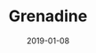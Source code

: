 ---
subheader: 'written by Neil Wechsler

  directed by Kendall Phillips

  Winter 2019'
description: "<p>In an epic quest for lost love and a good meal, Neil Wechsler\u2019\
  s Grenadine chronicles four companions and their search for a mythic woman. Winner\
  \ of the 2008 Yale Drama Award and hand-selected by master playwright Edward Albee,\
  \ this play explores a fantastical world, full of fruits, fiddles, and a two-legged\
  \ Dachshund. Experience this witty and highly original tale of love and friendship.</p>\
  \ <h4 class=\"mt-2 mb-2\">Cast</h4><p><span data-sheets-userformat=\"0}\" data-sheets-value=\"\
  &quot;Rebecca Husk (Prismatic) is a third-year philosophy major in the college.\
  \ Past UT credits include Matt &amp; Ben (Ben Affleck), Mr. Burns, a post-electric\
  \ play (Bart Simpson), She Kills Monsters (Vera), and The Merchant of Venice (Nerissa).\
  \ Rebecca also sings with Men in Drag a cappella, and, if she were a color, she'd\
  \ be emerald green.&quot;}\"><strong>Rebecca Husk</strong> (Prismatic) is a third\
  \ year philosophy major in the college. Past UT credits include <em>Matt &amp; Ben</em>\
  \ (Ben Affleck), <em>Mr. Burns, a post-electric play</em> (Bart Simpson), <em>She\
  \ Kills Monsters</em> (Vera), and <em>The Merchant of Venice</em> (Nerissa). Rebecca\
  \ also sings with Men in Drag a cappella, and, if she were a color, she'd be emerald\
  \ green.</span></p><p><strong>Hope Gundlah</strong> (Grove) is a third year English\
  \ and TAPS major. Her past UT credits include <em>Comedy of Errors</em> (Merchants/Messenger),\
  \ <em>Circe</em> (Zoe/The Nymph), <em>She Kills Monsters</em> (Farrah/Evil Gabbi),\
  \ <em>Peter &amp; The Starcatcher</em> (Molly Aster), <em>Love's Labour's Lost:\
  \ The Musical</em> (Maria), <em>Richard III </em>(Shadow), and <em>Measure for Measure</em>\
  \ (Pompey). She was also Swing (Understudy for Thorn/Oberon Fairy/Attendant) in\
  \ <em>A Midsummer Night's Dream</em> with the San Francisco Shakespeare Festival.\
  \ She\u2019s had such a wonderful time working with the Grenateam and loves them\
  \ all very much!</p><p><span data-sheets-userformat=\"0}\" data-sheets-value=' The\
  \ Musical (Longaville), and Peter and the Starcatcher (Smee).  He would like to\
  \ thank the wonderful Grenateam for their hard work and dedication throughout the\
  \ rehearsal process, and he promises that he will be careful to not hurt himself\
  \ while doing his own stunts during the show.\"}'><strong>Zander Galluppi</strong>\
  \ (Sconce) is a second year PhD candidate in the Committee on Immunology. His previous\
  \ UT credits include <em>Peach Boy: A Japanese Folk Tale</em> (Player 4), <em>Animals\
  \ Out of Paper</em> (Andy), <em>Love's Labour's Lost: The Musical</em> (Longaville),\
  \ and <em>Peter and the Starcatcher</em> (Smee). He would like to thank the wonderful\
  \ Grenateam for their hard work and dedication throughout the rehearsal process,\
  \ and he promises that he will be careful to not hurt himself while doing his own\
  \ stunts during the show.</span></p><p><strong>Eli Timoner</strong> (Pyx)\_is a\
  \ student in the college.</p><p><strong>Tess Gundlah</strong> (Actress 1) is a third\
  \ year TAPS and English major. She has previously acted in The Dean's Men productions\
  \ of <em>Comedy of Errors</em> (Angelo) and <em>Much Ado About Nothing</em> (Leonata),\
  \ the Weekend of Workshops production of <em>Pericles, But Marxist</em> (Marx and\
  \ others), and the UT Mainstage productions of <em>Peter and the Starcatcher</em>\
  \ (Prentiss) and <em>A Streetcar Named Desire</em> (Rose/Dancer). She also plays\
  \ the role of Flaminia in the UChicago Commedia ensemble and serves as a costume\
  \ assistant on TAPS tech staff. She's had a great time working with the Grenateam\
  \ on this wonderful show!</p><p><strong>Aliza Oppenheim</strong> (Actress 2)<span\
  \ data-sheets-userformat=\"0}\" data-sheets-value='\"Aliza Oppenheim is a second\
  \ year Law, Letters, and Society and Political Science major. On campus, she has\
  \ previously been seen in Weekend of Workshops Fall 2017 and Fall 2018, Julius Caesar,\
  \ and Antigonick, as well as various Fire Escape Films and Maroon TV productions.\
  \ \"}'>\_is a second year Law, Letters, and Society and Political Science major.\
  \ On campus, she has previously been seen in Weekend of Workshops Fall 2017 and\
  \ Fall 2018, <em>Julius Caesar</em>, and <em>Antigonick</em>, as well as various\
  \ Fire Escape Films and Maroon TV productions.\_</span></p><p><strong>Grey Moszkowski</strong>\
  \ (Actor 1) is a first year Law, Letters, and Society major hopeful. This is his\
  \ first UT production. He has worked on non-UT shows like <em>Cabaret</em> (Ernst\
  \ Ludwig), <em>Spring Awakening</em> (Adult Males), and <em>The Drowsy Chaperone</em>\
  \ (Aldolpho). He's excited to get started in UT with <em>Grenadine</em>!</p><p><strong>Riley\
  \ Spieler</strong> (Actor 2)\_is a student in the college.</p><h4 class=\"mt-2 mb-2\"\
  >Production Staff</h4> <p><strong>Kendall Phillips</strong> (Director) is a second\
  \ year Biology major. She has been an actor in past UT shows, such as <em>Peter\
  \ and the Starcatcher</em> (Slank), <em>Love\u2019s Labours Lost: The Musical</em>\
  \ (Jacquenetta), and <em>good friday</em> (Kinzie). Her directorial debut was A\
  \ Weekend of Workshops: <em>The Sandbo</em>x. This is her first mainstage as a director\
  \ and she\u2019s so grateful to spread the story of love and friendship with an\
  \ amazing cast and crew.</p> <p><strong>Jess Robinson</strong> (Production Manager)\
  \ is a third year Political Science and Sociology major. She has previously worked\
  \ on <em>Useless Powers</em> (Stage Manager), <em>500 bucks and a pack of smokes</em>\
  \ (Stage Manager), <em>Dungeons and Dunderheads</em> (Stage Manager), <em>The Sandbox</em>\
  \ (Scenic Designer), <em>Magic Commedia Bus</em> (Stage Manager), New Work Week\
  \ 2018 (Director), <em>Antigonick</em> (Co-Stage Manager), <em>Julius Caesar</em>\
  \ (Stage Manager), <em>Geography of a Horse Dreamer</em> (Assistant Stage Manager),\
  \ and <em>Merchant of Venice</em> (Assistant Stage Manager). Her glands are aglow\
  \ to be working on this show!\_</p><p><strong>Madison Johnson</strong> (Stage Manager)\_\
  is a third year Comparative Human Development and Gender and Sexuality Studies major.</p><p><strong>Jacob\
  \ Goodman</strong> (Scenic/Puppet Designer) is a fourth year in the college majoring\
  \ in Comparative Human Development and Visual Arts. He has previously worked on\
  \ <em>The Aliens</em> (KJ), <em>The Misanthrope</em> (Acaste), <em>Next to Normal</em>\
  \ (Director), <em>She Kills Monsters</em> (Puppet Designer), <em>Mr. Burns,\_a\_\
  post-electric play</em> (Matt/ Mr. Burns), <em>The Comedy of Errors</em> (Director),\
  \ <em>The Seagull</em> (Konstantin), and <em>Twelfth Night</em> (Duke Orsino). He\
  \ is the current President of the Dean's Men.</p> <p><strong>Lillian Hermes</strong>\
  \ (Costume Designer) is a second year Biology major. She has previously worked on\
  \ <em>Animals Out Of Paper </em>(Assistant Costume Designer) and <em>Eurydice</em>\
  \ (Assistant Costume Designer). Her favorite color is green.</p><p><strong>Lia Bauer-Goulden</strong>\
  \ (Props Designer) is a third year History major at the College. Lia has previously\
  \ worked as a Props Designer on <em>Animals Out of Paper</em>, <em>Antigonick</em>,\
  \ and <em>As You Like It</em>, has assisted on <em>Henry VI</em> (Assistant Set/Props\
  \ Designer) and <em>After the Revolution\_</em>(Assistant\_Props Designer), and\
  \ strangely was the Lighting Designer for <em>Songs for a New World</em> despite\
  \ a total lack of prior experience. Fun Fact! This play contains no pomegranate\
  \ flavored sugar syrup!\_</p><p><strong>Christine Yan</strong> (Lighting Designer)\
  \ is a third year Computer Science major. She has previously worked on <em>Peter\
  \ and the Starcatcher</em> (Captain Scott), <em>Love's Labour's Lost: The Musical</em>\
  \ (Dull), <em>The Aliens</em> (Assistant Lighting Designer), and Weekend of Workshops\
  \ (Lighting Designer).</p><p><strong>Jacob Spiegel</strong> (Sound Designer) is\
  \ a third year Computer Science and TAPS major. He has previously worked on <em>Measure\
  \ For Measure</em> (Sound Designer), <em>Animals Out Of Paper</em> (Director), <em>Much\
  \ Ado About Nothing</em> (Sound Designer), A Weekend Of Workshops: <em>Matt &amp;\
  \ Ben</em> (Director), <em>As You Like It</em> (Sound Designer), <em>Comedy Of Errors</em>\
  \ (Assistant Sound Designer), and <em>Mr. Burns, a post-electric play</em> (Auxiliary\
  \ Percussion/Assistant Set Designer).</p><p><strong>Abby Weymouth</strong> (Master\
  \ Electrician)\_is a student in the college.</p><p><strong>Kenjiro Lee</strong>\
  \ (Puppetry Consultant)\_is a student in the college.</p> <p><strong>Charlie Wiland</strong>\
  \ (Assistant Director)\_is a second year Linguistics and Philosophy major. She acted\
  \ in UT's <em>Much Ado About Nothing</em>, and was a member of a Shakespeare ensemble\
  \ before college. This is her first foray into direction.</p><p><strong>Ruthie Dworin</strong>\
  \ (Assistant Production Manager)\_is a student in the college.</p><p><strong>Clarissa\
  \ Mullig </strong>(Assistant Stage Manager)\_is a student in the college.</p><p><strong>An\
  \ Trinh</strong> (Assistant Scenic/Puppet Designer) is a first year majoring in\
  \ Visual Arts and Geographical Studies. This is her first show, and she is thrilled\
  \ to be a part of this production of <em>Grenadine</em>.</p><p><strong>Miranda Grisa</strong>\
  \ (Assistant Scenic/Puppets Designer)\_is a student in the college.</p><p><strong>Afriti\
  \ Bankwalla </strong>(Assistant Scenic/Puppets Designer)\_is a student in the college.</p><p><span\
  \ data-sheets-userformat=\"0}\" data-sheets-value='\"Lia O\u2019Bryan (Assistant\
  \ Scenic and Puppet Designer) is a second year Mathematics major. \"}'><strong>Lia\
  \ O\u2019Bryan</strong> (Assistant Scenic/Puppet Designer) is a second year Mathematics\
  \ major.\_</span></p><p><strong>Nina Lubeck</strong> (Assistant Costume Designer)\
  \ is a second year Art History and Math double major. She has previously worked\
  \ on <em>Fun Home</em> (Assistant Costume Designer/Wardrobe Manager), <em>Songs\
  \ for a New World</em> (Costume Designer), and <em>Eurydice</em> (Assistant Costumer).</p><p><strong>Hanley\
  \ Donofrio</strong> (Assistant Props Designer) is a second year Linguistics and\
  \ Economics major. She has previously worked on <em>As You Like It</em> (Assistant\
  \ Scenic Designer).</p><p><strong>Rea Brown</strong> (Assistant Props Designer)\
  \ is a first year potential TAPS and Creative Writing double major. She is excited\
  \ to have been a part of <em>Grenadine</em> for her first UT production. She has\
  \ previously participated in Theater[24] (Writer/Designer).</p><p><strong>Melaina\
  \ Leung</strong> (Assistant Lighting Designer) is a second year planning to major\
  \ in Anthropology and Economics. She has previously worked on <em>Richard III</em>\
  \ (Assistant Production Manager) and currently is also working on <em>Fun Home</em>\
  \ (Assistant Scenic Designer).</p> <p><strong>Emily Lynch</strong> (Committee Liaison)\
  \ is a third year studying English Literature and Political Science. She's recently\
  \ worked on <em>Machinal</em> (Co-Director), <em>The Aliens</em> (Director), <em>As\
  \ You Like It</em> (Director), <em>A Streetcar Named Desire</em> (Dramaturg), and\
  \ <em>Matt and Ben</em> (Matt). She also wrote for New Work Week and serves as the\
  \ Treasurer of University Theater.</p> <p><strong>Ethan Schondorf</strong> (Tech\
  \ Staff Liaison)\_is a student in the college.</p>"
slug: grenadine
title: Grenadine
layout: show-info
quarter: winter
year: 2019
season: 2018-2019 Shows
date: 2019-01-08

---